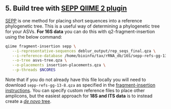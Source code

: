 ## 5. Build tree with [SEPP QIIME 2 plugin][8]

[SEPP][9] is one method for placing short sequences into a reference phylogenetic tree. This is a useful way of determining a phylogenetic tree for your ASVs. **For 16S data** you can do this with q2-fragment-insertion using the below command:

```bash
qiime fragment-insertion sepp \
   --i-representative-sequences deblur_output/rep_seqs_final.qza \
   --i-reference-database /home/bioinfo/tax/rRNA_db/16S/sepp-refs-gg-13-8.qza \
   --o-tree asvs-tree.qza \
   --o-placements insertion-placements.qza \
   --p-threads $NCORES
```

Note that if you do not already have this file locally you will need to download `sepp-refs-gg-13-8.qza` as specified in the [fragment-insertion instructions][29]. You can specify custom reference files to place other amplicons, but the easiest approach for **18S and ITS data** is to instead create a [_de novo_ tree][22].

[8]: https://github.com/qiime2/q2-fragment-insertion
[9]: https://www.ncbi.nlm.nih.gov/pmc/articles/PMC5904434/
[22]: https://github.com/LangilleLab/microbiome_helper/wiki/QIIME-2-de-novo-tree-creation
[29]: https://library.qiime2.org/plugins/q2-fragment-insertion/16/